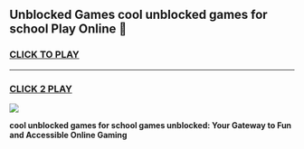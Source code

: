 
## Unblocked Games cool unblocked games for school Play Online 👋
<h3>
<a href="https://news.freeplayer.one?title=cool_unblocked_games_for_school&ref=17F">CLICK TO PLAY</a></h3>
<hr>

<h3>
<a href="https://news.freeplayer.one?title=cool_unblocked_games_for_school&ref=17F">CLICK 2 PLAY</a>
  
</h3>

<a href="https://news.freeplayer.one?title=cool_unblocked_games_for_school&ref=17F/"><img src="https://clearcache.store/games.png"></a>


**cool unblocked games for school games unblocked: Your Gateway to Fun and Accessible Online Gaming**
